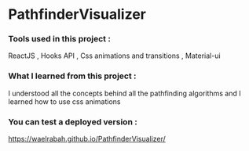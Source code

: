 # PathfinderVisualizer

### Tools used in this project :
  ReactJS , Hooks API , Css animations and transitions , Material-ui

### What I learned from this project :
  I understood all the concepts behind all the pathfinding algorithms and
  I learned how to use css animations

### You can test a deployed version :
https://waelrabah.github.io/PathfinderVisualizer/



